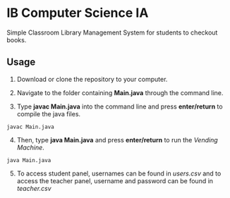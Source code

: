  # IB Computer Science IA
Simple Classroom Library Management System for students to checkout books.
## Usage

1. Download or clone the repository to your computer.

2. Navigate to the folder containing **Main.java** through the command line.

3. Type **javac Main.java** into the command line and press **enter/return** to compile the java files.
```
javac Main.java
```

4. Then, type **java Main.java** and press **enter/return** to run the *Vending Machine*.
```
java Main.java
```
5. To access student panel, usernames can be found in *users.csv* and to access the teacher panel, username and password can be found in *teacher.csv*
